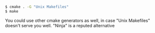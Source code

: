 ```bash
$ cmake . -G "Unix Makefiles"
$ make
```

You could use other cmake generators as well, in case
"Unix Makefiles" doesn't serve you well. "Ninja" is a reputed
alternative
